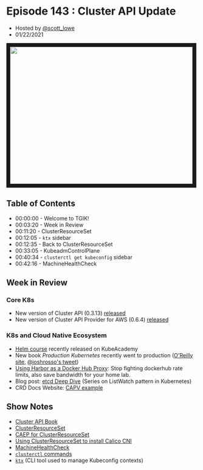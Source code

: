 # Episode 143 : Cluster API Update

- Hosted by [@scott_lowe](https://twitter.com/scott_Lowe)
- 01/22/2021

<!--- Thumbnailed embed of the video, n8Xo_ghCIOSY is the video id from the youtube url --->

<a href="https://www.youtube.com/watch?v=AeHfVFepsMg
" target="_blank"><img src="http://img.youtube.com/vi/AeHfVFepsMg/hqdefault.jpg" width="480" height="360" border="10" /></a>

## Table of Contents

- 00:00:00 - Welcome to TGIK!
- 00:03:20 - Week in Review
- 00:11:20 - ClusterResourceSet
- 00:12:05 - `ktx` sidebar
- 00:12:35 - Back to ClusterResourceSet
- 00:33:05 - KubeadmControlPlane
- 00:40:34 - `clusterctl get kubeconfig` sidebar
- 00:42:16 - MachineHealthCheck

## Week in Review

### Core K8s

* New version of Cluster API (0.3.13) [released](https://github.com/kubernetes-sigs/cluster-api/releases/v0.3.13)
* New version of Cluster API Provider for AWS (0.6.4) [released](https://github.com/kubernetes-sigs/cluster-api-provider-aws/releases/v0.6.4)

### K8s and Cloud Native Ecosystem

* [Helm course](https://kube.academy/courses/helm-101) recently released on KubeAcademy
* New book _Production Kubernetes_ recently went to production ([O'Reilly site](https://www.oreilly.com/library/view/production-kubernetes/9781492092292/), [@joshrosso's tweet](https://twitter.com/joshrosso/status/1351932207108136965))
* [Using Harbor as a Docker Hub Proxy](https://tanzu.vmware.com/developer/guides/kubernetes/harbor-as-docker-proxy/): Stop fighting dockerhub rate limits, also save bandwidth for your home lab.
* Blog post: [etcd Deep Dive](https://www.mgasch.com/2021/01/listwatch-part-1/) (Series on ListWatch pattern in Kubernetes)
* CRD Docs Website: [CAPV example](https://doc.crds.dev/github.com/kubernetes-sigs/cluster-api-provider-vsphere/infrastructure.cluster.x-k8s.io/VSphereMachine/v1alpha3@v0.7.4)

## Show Notes

* [Cluster API Book](https://cluster-api.sigs.k8s.io)
* [ClusterResourceSet](https://cluster-api.sigs.k8s.io/tasks/experimental-features/cluster-resource-set.html)
* [CAEP for ClusterResourceSet](https://github.com/kubernetes-sigs/cluster-api/blob/master/docs/proposals/20200220-cluster-resource-set.md)
* [Using ClusterResourceSet to install Calico CNI](https://samperrin.com/posts/cluster-api-vsphere-using-clusterresourceset-to-install-calico-cni/)
* [MachineHealthCheck](https://cluster-api.sigs.k8s.io/tasks/healthcheck.html)
* [`clusterctl` commands](https://cluster-api.sigs.k8s.io/clusterctl/commands/commands.html)
* [`ktx`](https://github.com/heptiolabs/ktx) (CLI tool used to manage Kubeconfig contexts)

